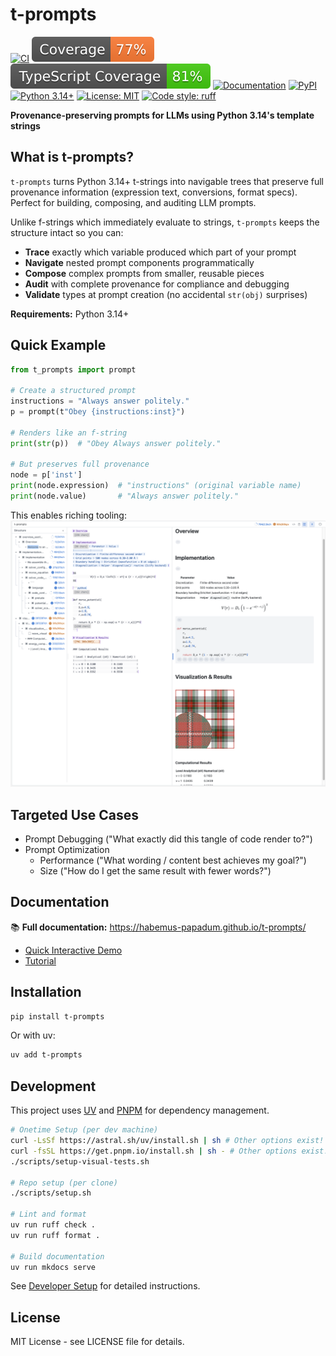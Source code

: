 # t-prompts

[![CI](https://github.com/habemus-papadum/t-prompts/actions/workflows/ci.yml/badge.svg)](https://github.com/habemus-papadum/t-prompts/actions/workflows/ci.yml)
[![Coverage](https://raw.githubusercontent.com/habemus-papadum/t-prompts/python-coverage-comment-action-data/badge.svg)](https://htmlpreview.github.io/?https://github.com/habemus-papadum/t-prompts/blob/python-coverage-comment-action-data/htmlcov/index.html)
[![TypeScript Coverage](https://raw.githubusercontent.com/habemus-papadum/t-prompts/typescript-coverage-badge/typescript-coverage.svg)](https://github.com/habemus-papadum/t-prompts/tree/main/widgets)
[![Documentation](https://img.shields.io/badge/Documentation-blue.svg)](https://habemus-papadum.github.io/t-prompts/)
[![PyPI](https://img.shields.io/pypi/v/t-prompts.svg)](https://pypi.org/project/t-prompts/)
[![Python 3.14+](https://img.shields.io/badge/python-3.14+-blue.svg)](https://www.python.org/downloads/)
[![License: MIT](https://img.shields.io/badge/License-MIT-yellow.svg)](https://opensource.org/licenses/MIT)
[![Code style: ruff](https://img.shields.io/badge/code%20style-ruff-000000.svg)](https://github.com/astral-sh/ruff)

**Provenance-preserving prompts for LLMs using Python 3.14's template strings**

## What is t-prompts?

`t-prompts` turns Python 3.14+ t-strings into navigable trees that preserve full provenance information (expression text, conversions, format specs). Perfect for building, composing, and auditing LLM prompts.

Unlike f-strings which immediately evaluate to strings, `t-prompts` keeps the structure intact so you can:

- **Trace** exactly which variable produced which part of your prompt
- **Navigate** nested prompt components programmatically
- **Compose** complex prompts from smaller, reusable pieces
- **Audit** with complete provenance for compliance and debugging
- **Validate** types at prompt creation (no accidental `str(obj)` surprises)

**Requirements:** Python 3.14+

## Quick Example

```python
from t_prompts import prompt

# Create a structured prompt
instructions = "Always answer politely."
p = prompt(t"Obey {instructions:inst}")

# Renders like an f-string
print(str(p))  # "Obey Always answer politely."

# But preserves full provenance
node = p['inst']
print(node.expression)  # "instructions" (original variable name)
print(node.value)       # "Always answer politely."
```

This enables riching tooling:
![Widget](docs/screenshot.png)

## Targeted Use Cases

- Prompt Debugging ("What exactly did this tangle of code render to?")
- Prompt Optimization
  - Performance ("What wording / content best achieves my goal?")
  - Size ("How do I get the same result with fewer words?")

## Documentation

📚 **Full documentation:** https://habemus-papadum.github.io/t-prompts/

- [Quick Interactive Demo](https://habemus-papadum.github.io/t-prompts/quick_demo/)
- [Tutorial](https://habemus-papadum.github.io/t-prompts/tutorial/)


## Installation

```bash
pip install t-prompts
```

Or with uv:

```bash
uv add t-prompts
```

## Development

This project uses [UV](https://docs.astral.sh/uv/) and [PNPM](https://pnpm.io/) for dependency management.

```bash
# Onetime Setup (per dev machine)
curl -LsSf https://astral.sh/uv/install.sh | sh # Other options exist!
curl -fsSL https://get.pnpm.io/install.sh | sh - # Other options exist!
./scripts/setup-visual-tests.sh

# Repo setup (per clone)
./scripts/setup.sh

# Lint and format
uv run ruff check .
uv run ruff format .

# Build documentation
uv run mkdocs serve
```

See [Developer Setup](https://habemus-papadum.github.io/t-prompts/developer/setup/) for detailed instructions.

## License

MIT License - see LICENSE file for details.

